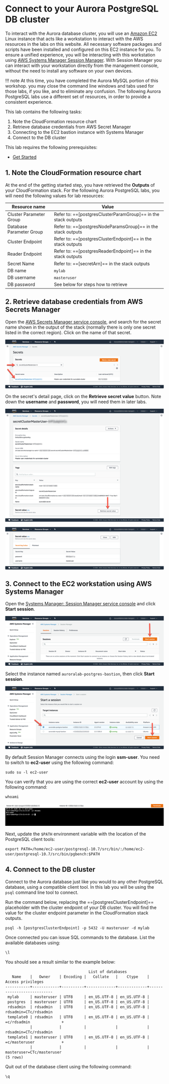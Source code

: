 # Connect to your Aurora PostgreSQL DB cluster

To interact with the Aurora database cluster, you will use an <a href="https://aws.amazon.com/ec2/" target="_blank">Amazon EC2</a> Linux instance that acts like a workstation to interact with the AWS resources in the labs on this website. All necessary software packages and scripts have been installed and configured on this EC2 instance for you. To ensure a unified experience, you will be interacting with this workstation using <a href="https://docs.aws.amazon.com/systems-manager/latest/userguide/session-manager.html" target="_blank">AWS Systems Manager Session Manager</a>. With Session Manager you can interact with your workstation directly from the management console, without the need to install any software on your own devices.

!!! note
    At this time, you have completed the Aurora MySQL portion of this workshop. you may close the command line windows and tabs used for those labs, if you like, and to eliminate any confusion. The following Aurora PostgreSQL labs use a different set of resources, in order to provide a consistent experience.

This lab contains the following tasks:

1. Note the CloudFormation resource chart
2. Retrieve database credentials from AWS Secret Manager
3. Connecting to the EC2 bastion instance with Systems Manager
4. Connect to the DB cluster

This lab requires the following prerequisites:

* [Get Started](/win/)


## 1. Note the CloudFormation resource chart

At the end of the getting started step, you have retrieved the **Outputs** of your CloudFormation stack. For the following Aurora PostgreSQL labs, you will need the following values for lab resources:

Resource name | Value
--- | ---
Cluster Parameter Group | Refer to: ==[postgresClusterParamGroup]== in the stack outputs
Database Parameter Group | Refer to: ==[postgresNodeParamsGroup]== in the stack outputs
Cluster Endpoint | Refer to: ==[postgresClusterEndpoint]== in the stack outputs
Reader Endpoint	| Refer to: ==[postgresReaderEndpoint]== in the stack outputs
Secret Name	| Refer to: ==[secretArn]== in the stack outputs
DB name	| `mylab`
DB username	| `masteruser`
DB password	| See below for steps how to retrieve

## 2. Retrieve database credentials from AWS Secrets Manager

Open the <a href="https://eu-west-1.console.aws.amazon.com/secretsmanager/home?region=eu-west-1#/listSecrets" target="_blank">AWS Secrets Manager service console</a>, and search for the secret name shown in the output of the stack (normally there is only one secret listed in the correct region). Click on the name of that secret.

<span class="image">![Listing of Secrets](secret-list.png?raw=true)</span>

On the secret's detail page, click on the **Retrieve secret value** button. Note down the **username** and **password**, you will need them in later labs.

<span class="image">![Secret Details](secret-details.png?raw=true)</span>

<span class="image">![Secret Credentials](secret-credentials.png?raw=true)</span>

## 3. Connect to the EC2 workstation using AWS Systems Manager

Open the <a href="https://eu-west-1.console.aws.amazon.com/systems-manager/session-manager?region=eu-west-1" target="_blank">Systems Manager: Session Manager service console</a> and click **Start session**.

<span class="image">![SSM Listing](ssm-listing.png?raw=true)</span><br>

Select the instance named `auroralab-postgres-bastion`, then click **Start session**.

<span class="image">![SSM Select Instance](ssm-select.png?raw=true)</span><br>

By default Session Manager connects using the login **ssm-user**. You need to switch to **ec2-user** using the following command:

```shell
sudo su -l ec2-user
```

You can verify that you are using the correct **ec2-user** account by using the following command:

```shell
whoami
```

<span class="image">![SSM Terminal](ssm-terminal.png?raw=true)</span><br>

Next, update the `$PATH` environment variable with the location of the PostgreSQL client tools:

```shell
export PATH=/home/ec2-user/postgresql-10.7/src/bin/:/home/ec2-user/postgresql-10.7/src/bin/pgbench:$PATH
```

## 4. Connect to the DB cluster

Connect to the Aurora database just like you would to any other PostgreSQL database, using a compatible client tool. In this lab you will be using the `psql` command line tool to connect.

Run the command below, replacing the ==[postgresClusterEndpoint]== placeholder with the cluster endpoint of your DB cluster. You will find the value for the cluster endpoint parameter in the CloudFormation stack outputs.

```shell
psql -h [postgresClusterEndpoint] -p 5432 -U masteruser -d mylab
```

Once connected you can issue SQL commands to the database. List the available databases using:

```sql
\l
```

You should see a result similar to the example below:

```text
                                     List of databases
   Name    |   Owner    | Encoding |   Collate   |    Ctype    |     Access privileges
-----------+------------+----------+-------------+-------------+---------------------------
 mylab     | masteruser | UTF8     | en_US.UTF-8 | en_US.UTF-8 |
 postgres  | masteruser | UTF8     | en_US.UTF-8 | en_US.UTF-8 |
 rdsadmin  | rdsadmin   | UTF8     | en_US.UTF-8 | en_US.UTF-8 | rdsadmin=CTc/rdsadmin
 template0 | rdsadmin   | UTF8     | en_US.UTF-8 | en_US.UTF-8 | =c/rdsadmin              +
           |            |          |             |             | rdsadmin=CTc/rdsadmin
 template1 | masteruser | UTF8     | en_US.UTF-8 | en_US.UTF-8 | =c/masteruser            +
           |            |          |             |             | masteruser=CTc/masteruser
(5 rows)
```

Quit out of the database client using the following command:

```sql
\q
```
